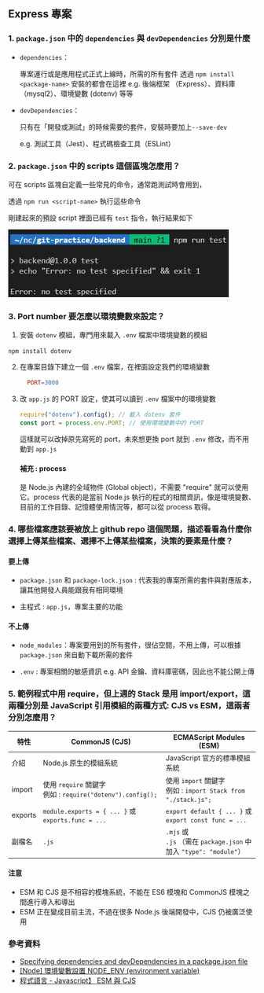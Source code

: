 ## Express 專案

### 1. `package.json` 中的 `dependencies` 與 `devDependencies` 分別是什麼

- `dependencies`：

  專案運行或是應用程式正式上線時，所需的所有套件
  透過 `npm install <package-name>` 安裝的都會在這裡
  e.g. 後端框架 （Express）、資料庫（mysql2）、環境變數 (dotenv) 等等

- `devDependencies`：

  只有在「開發或測試」的時候需要的套件，安裝時要加上`--save-dev`

  e.g. 測試工具（Jest）、程式碼檢查工具（ESLint）

### 2. `package.json` 中的 scripts 這個區塊怎麼用？

  可在 scripts 區塊自定義一些常見的命令，通常跑測試時會用到，

  透過 `npm run <script-name>` 執行這些命令

  剛建起來的預設 script 裡面已經有 `test` 指令，執行結果如下

  ![test](../img/script.jpg)

### 3. Port number 要怎麼以環境變數來設定？

  1. 安裝 `dotenv` 模組，專門用來載入 `.env` 檔案中環境變數的模組

  `npm install dotenv`

  2. 在專案目錄下建立一個 `.env` 檔案，在裡面設定我們的環境變數

        ```makefile
          PORT=3000
        ```

  3. 改 `app.js` 的 PORT 設定，使其可以讀到 `.env` 檔案中的環境變數

      ```javascript
      require("dotenv").config(); // 載入 dotenv 套件
      const port = process.env.PORT; // 使用環境變數中的 PORT
      ```
    
      這樣就可以改掉原先寫死的 port，未來想更換 port 就到 `.env` 修改，而不用動到 `app.js`
    
      #### 補充 : process
    
      是 Node.js 內建的全域物件 (Global object)，不需要 "require" 就可以使用它。process 代表的是當前 Node.js 執行的程式的相關資訊，像是環境變數、目前的工作目錄、記憶體使用情況等，都可以從 process 取得。

### 4. 哪些檔案應該要被放上 github repo 這個問題，描述看看為什麼你選擇上傳某些檔案、選擇不上傳某些檔案，決策的要素是什麼？

  #### 要上傳
  - `package.json` 和 `package-lock.json` : 代表我的專案所需的套件與對應版本，讓其他開發人員能跟我有相同環境

  - 主程式 : `app.js`，專案主要的功能

  #### 不上傳

- `node_modules`：專案要用到的所有套件，很佔空間，不用上傳，可以根據 `package.json` 來自動下載所需的套件

- `.env` : 專案相關的敏感資訊 e.g. API 金鑰、資料庫密碼，因此也不能公開上傳

### 5. 範例程式中用 require，但上週的 Stack 是用 import/export，這兩種分別是 JavaScript 引用模組的兩種方式: CJS vs ESM，這兩者分別怎麼用？

| 特性    | CommonJS (CJS)                                                | ECMAScript Modules (ESM)                                              |
| ------- | ------------------------------------------------------------- | --------------------------------------------------------------------- |
| 介紹    | Node.js 原生的模組系統                                        | JavaScript 官方的標準模組系統                                         |
| import  | 使用 `require` 關鍵字<br>例如 : `require("dotenv").config();` | 使用 `import` 關鍵字<br>例如 : `import Stack from "./stack.js";`      |
| exports | `module.exports = { ... }` 或 `exports.func = ...`            | `export default { ... }` 或 `export const func = ...`                 |
| 副檔名  | `.js`                                                         | `.mjs` 或 <br>`.js` （需在 `package.json` 中加入 `"type": "module"`） |

  #### 注意

  - ESM 和 CJS 是不相容的模塊系統，不能在 ES6 模塊和 CommonJS 模塊之間進行導入和導出
  - ESM 正在變成目前主流，不過在很多 Node.js 後端開發中，CJS 仍被廣泛使用

### 參考資料

- [Specifying dependencies and devDependencies in a package.json file](https://docs.npmjs.com/specifying-dependencies-and-devdependencies-in-a-package-json-file)
- [[Node] 環境變數設置 NODE_ENV (environment variable)](https://pjchender.dev/nodejs/node-env/)
- [程式語言 - Javascript】 ESM 與 CJS](https://vocus.cc/article/649cc0e0fd89780001a7d34d)